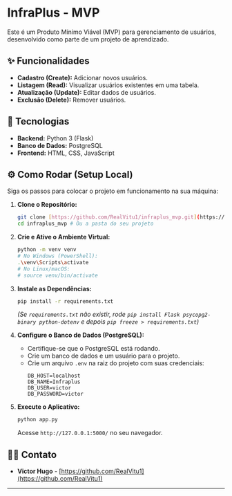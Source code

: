 # InfraPlus - MVP

Este é um Produto Mínimo Viável (MVP) para gerenciamento de usuários, desenvolvido como parte de um projeto de aprendizado.

## ✨ Funcionalidades

* **Cadastro (Create):** Adicionar novos usuários.
* **Listagem (Read):** Visualizar usuários existentes em uma tabela.
* **Atualização (Update):** Editar dados de usuários.
* **Exclusão (Delete):** Remover usuários.

## 🚀 Tecnologias

* **Backend:** Python 3 (Flask)
* **Banco de Dados:** PostgreSQL
* **Frontend:** HTML, CSS, JavaScript

## ⚙️ Como Rodar (Setup Local)

Siga os passos para colocar o projeto em funcionamento na sua máquina:

1.  **Clone o Repositório:**
    ```bash
    git clone [https://github.com/RealVitu1/infraplus_mvp.git](https://github.com/RealVitu1/infraplus_mvp.git)
    cd infraplus_mvp # Ou a pasta do seu projeto
    ```

2.  **Crie e Ative o Ambiente Virtual:**
    ```bash
    python -m venv venv
    # No Windows (PowerShell):
    .\venv\Scripts\activate
    # No Linux/macOS:
    # source venv/bin/activate
    ```

3.  **Instale as Dependências:**
    ```bash
    pip install -r requirements.txt
    ```
    *(Se `requirements.txt` não existir, rode `pip install Flask psycopg2-binary python-dotenv` e depois `pip freeze > requirements.txt`)*

4.  **Configure o Banco de Dados (PostgreSQL):**
    * Certifique-se que o PostgreSQL está rodando.
    * Crie um banco de dados e um usuário para o projeto.
    * Crie um arquivo `.env` na raiz do projeto com suas credenciais:
        ```
        DB_HOST=localhost
        DB_NAME=Infraplus
        DB_USER=victor
        DB_PASSWORD=victor
        ```

5.  **Execute o Aplicativo:**
    ```bash
    python app.py
    ```
    Acesse `http://127.0.0.1:5000/` no seu navegador.

## 👨‍💻 Contato

* **Victor Hugo** - [https://github.com/RealVitu1](https://github.com/RealVitu1)

---
